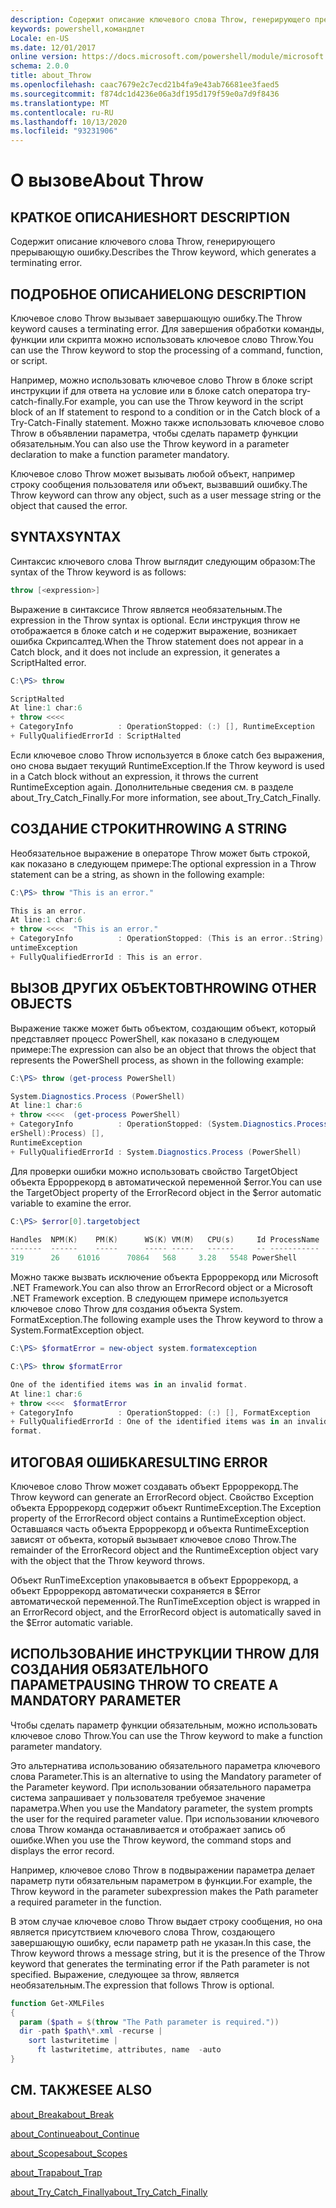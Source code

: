```yaml
---
description: Содержит описание ключевого слова Throw, генерирующего прерывающую ошибку.
keywords: powershell,командлет
Locale: en-US
ms.date: 12/01/2017
online version: https://docs.microsoft.com/powershell/module/microsoft.powershell.core/about/about_throw?view=powershell-5.1&WT.mc_id=ps-gethelp
schema: 2.0.0
title: about_Throw
ms.openlocfilehash: caac7679e2c7ecd21b4fa9e43ab76681ee3faed5
ms.sourcegitcommit: f874dc1d4236e06a3df195d179f59e0a7d9f8436
ms.translationtype: MT
ms.contentlocale: ru-RU
ms.lasthandoff: 10/13/2020
ms.locfileid: "93231906"
---
```

# <a name="about-throw"></a><span data-ttu-id="8ddf6-104">О вызове</span><span class="sxs-lookup"><span data-stu-id="8ddf6-104">About Throw</span></span>

## <a name="short-description"></a><span data-ttu-id="8ddf6-105">КРАТКОЕ ОПИСАНИЕ</span><span class="sxs-lookup"><span data-stu-id="8ddf6-105">SHORT DESCRIPTION</span></span>

<span data-ttu-id="8ddf6-106">Содержит описание ключевого слова Throw, генерирующего прерывающую ошибку.</span><span class="sxs-lookup"><span data-stu-id="8ddf6-106">Describes the Throw keyword, which generates a terminating error.</span></span>

## <a name="long-description"></a><span data-ttu-id="8ddf6-107">ПОДРОБНОЕ ОПИСАНИЕ</span><span class="sxs-lookup"><span data-stu-id="8ddf6-107">LONG DESCRIPTION</span></span>

<span data-ttu-id="8ddf6-108">Ключевое слово Throw вызывает завершающую ошибку.</span><span class="sxs-lookup"><span data-stu-id="8ddf6-108">The Throw keyword causes a terminating error.</span></span> <span data-ttu-id="8ddf6-109">Для завершения обработки команды, функции или скрипта можно использовать ключевое слово Throw.</span><span class="sxs-lookup"><span data-stu-id="8ddf6-109">You can use the Throw keyword to stop the processing of a command, function, or script.</span></span>

<span data-ttu-id="8ddf6-110">Например, можно использовать ключевое слово Throw в блоке script инструкции if для ответа на условие или в блоке catch оператора try-catch-finally.</span><span class="sxs-lookup"><span data-stu-id="8ddf6-110">For example, you can use the Throw keyword in the script block of an If statement to respond to a condition or in the Catch block of a Try-Catch-Finally statement.</span></span> <span data-ttu-id="8ddf6-111">Можно также использовать ключевое слово Throw в объявлении параметра, чтобы сделать параметр функции обязательным.</span><span class="sxs-lookup"><span data-stu-id="8ddf6-111">You can also use the Throw keyword in a parameter declaration to make a function parameter mandatory.</span></span>

<span data-ttu-id="8ddf6-112">Ключевое слово Throw может вызывать любой объект, например строку сообщения пользователя или объект, вызвавший ошибку.</span><span class="sxs-lookup"><span data-stu-id="8ddf6-112">The Throw keyword can throw any object, such as a user message string or the object that caused the error.</span></span>

## <a name="syntax"></a><span data-ttu-id="8ddf6-113">SYNTAX</span><span class="sxs-lookup"><span data-stu-id="8ddf6-113">SYNTAX</span></span>

<span data-ttu-id="8ddf6-114">Синтаксис ключевого слова Throw выглядит следующим образом:</span><span class="sxs-lookup"><span data-stu-id="8ddf6-114">The syntax of the Throw keyword is as follows:</span></span>

```powershell
throw [<expression>]
```

<span data-ttu-id="8ddf6-115">Выражение в синтаксисе Throw является необязательным.</span><span class="sxs-lookup"><span data-stu-id="8ddf6-115">The expression in the Throw syntax is optional.</span></span> <span data-ttu-id="8ddf6-116">Если инструкция throw не отображается в блоке catch и не содержит выражение, возникает ошибка Скрипсалтед.</span><span class="sxs-lookup"><span data-stu-id="8ddf6-116">When the Throw statement does not appear in a Catch block, and it does not include an expression, it generates a ScriptHalted error.</span></span>

```powershell
C:\PS> throw

ScriptHalted
At line:1 char:6
+ throw <<<<
+ CategoryInfo          : OperationStopped: (:) [], RuntimeException
+ FullyQualifiedErrorId : ScriptHalted
```

<span data-ttu-id="8ddf6-117">Если ключевое слово Throw используется в блоке catch без выражения, оно снова выдает текущий RuntimeException.</span><span class="sxs-lookup"><span data-stu-id="8ddf6-117">If the Throw keyword is used in a Catch block without an expression, it throws the current RuntimeException again.</span></span> <span data-ttu-id="8ddf6-118">Дополнительные сведения см. в разделе about_Try_Catch_Finally.</span><span class="sxs-lookup"><span data-stu-id="8ddf6-118">For more information, see about_Try_Catch_Finally.</span></span>

## <a name="throwing-a-string"></a><span data-ttu-id="8ddf6-119">СОЗДАНИЕ СТРОКИ</span><span class="sxs-lookup"><span data-stu-id="8ddf6-119">THROWING A STRING</span></span>

<span data-ttu-id="8ddf6-120">Необязательное выражение в операторе Throw может быть строкой, как показано в следующем примере:</span><span class="sxs-lookup"><span data-stu-id="8ddf6-120">The optional expression in a Throw statement can be a string, as shown in the following example:</span></span>

```powershell
C:\PS> throw "This is an error."

This is an error.
At line:1 char:6
+ throw <<<<  "This is an error."
+ CategoryInfo          : OperationStopped: (This is an error.:String) [], R
untimeException
+ FullyQualifiedErrorId : This is an error.
```

## <a name="throwing-other-objects"></a><span data-ttu-id="8ddf6-121">ВЫЗОВ ДРУГИХ ОБЪЕКТОВ</span><span class="sxs-lookup"><span data-stu-id="8ddf6-121">THROWING OTHER OBJECTS</span></span>

<span data-ttu-id="8ddf6-122">Выражение также может быть объектом, создающим объект, который представляет процесс PowerShell, как показано в следующем примере:</span><span class="sxs-lookup"><span data-stu-id="8ddf6-122">The expression can also be an object that throws the object that represents the PowerShell process, as shown in the following example:</span></span>

```powershell
C:\PS> throw (get-process PowerShell)

System.Diagnostics.Process (PowerShell)
At line:1 char:6
+ throw <<<<  (get-process PowerShell)
+ CategoryInfo          : OperationStopped: (System.Diagnostics.Process (Pow
erShell):Process) [],
RuntimeException
+ FullyQualifiedErrorId : System.Diagnostics.Process (PowerShell)
```

<span data-ttu-id="8ddf6-123">Для проверки ошибки можно использовать свойство TargetObject объекта Ерроррекорд в автоматической переменной $error.</span><span class="sxs-lookup"><span data-stu-id="8ddf6-123">You can use the TargetObject property of the ErrorRecord object in the $error automatic variable to examine the error.</span></span>

```powershell
C:\PS> $error[0].targetobject

Handles  NPM(K)    PM(K)      WS(K) VM(M)   CPU(s)     Id ProcessName
-------  ------    -----      ----- -----   ------     -- -----------
319      26    61016      70864   568     3.28   5548 PowerShell
```

<span data-ttu-id="8ddf6-124">Можно также вызвать исключение объекта Ерроррекорд или Microsoft .NET Framework.</span><span class="sxs-lookup"><span data-stu-id="8ddf6-124">You can also throw an ErrorRecord object or a Microsoft .NET Framework exception.</span></span> <span data-ttu-id="8ddf6-125">В следующем примере используется ключевое слово Throw для создания объекта System. FormatException.</span><span class="sxs-lookup"><span data-stu-id="8ddf6-125">The following example uses the Throw keyword to throw a System.FormatException object.</span></span>

```powershell
C:\PS> $formatError = new-object system.formatexception

C:\PS> throw $formatError

One of the identified items was in an invalid format.
At line:1 char:6
+ throw <<<<  $formatError
+ CategoryInfo          : OperationStopped: (:) [], FormatException
+ FullyQualifiedErrorId : One of the identified items was in an invalid
format.
```

## <a name="resulting-error"></a><span data-ttu-id="8ddf6-126">ИТОГОВАЯ ОШИБКА</span><span class="sxs-lookup"><span data-stu-id="8ddf6-126">RESULTING ERROR</span></span>

<span data-ttu-id="8ddf6-127">Ключевое слово Throw может создавать объект Ерроррекорд.</span><span class="sxs-lookup"><span data-stu-id="8ddf6-127">The Throw keyword can generate an ErrorRecord object.</span></span> <span data-ttu-id="8ddf6-128">Свойство Exception объекта Ерроррекорд содержит объект RuntimeException.</span><span class="sxs-lookup"><span data-stu-id="8ddf6-128">The Exception property of the ErrorRecord object contains a RuntimeException object.</span></span> <span data-ttu-id="8ddf6-129">Оставшаяся часть объекта Ерроррекорд и объекта RuntimeException зависят от объекта, который вызывает ключевое слово Throw.</span><span class="sxs-lookup"><span data-stu-id="8ddf6-129">The remainder of the ErrorRecord object and the RuntimeException object vary with the object that the Throw keyword throws.</span></span>

<span data-ttu-id="8ddf6-130">Объект RunTimeException упаковывается в объект Ерроррекорд, а объект Ерроррекорд автоматически сохраняется в $Error автоматической переменной.</span><span class="sxs-lookup"><span data-stu-id="8ddf6-130">The RunTimeException object is wrapped in an ErrorRecord object, and the ErrorRecord object is automatically saved in the $Error automatic variable.</span></span>

## <a name="using-throw-to-create-a-mandatory-parameter"></a><span data-ttu-id="8ddf6-131">ИСПОЛЬЗОВАНИЕ ИНСТРУКЦИИ THROW ДЛЯ СОЗДАНИЯ ОБЯЗАТЕЛЬНОГО ПАРАМЕТРА</span><span class="sxs-lookup"><span data-stu-id="8ddf6-131">USING THROW TO CREATE A MANDATORY PARAMETER</span></span>

<span data-ttu-id="8ddf6-132">Чтобы сделать параметр функции обязательным, можно использовать ключевое слово Throw.</span><span class="sxs-lookup"><span data-stu-id="8ddf6-132">You can use the Throw keyword to make a function parameter mandatory.</span></span>

<span data-ttu-id="8ddf6-133">Это альтернатива использованию обязательного параметра ключевого слова Parameter.</span><span class="sxs-lookup"><span data-stu-id="8ddf6-133">This is an alternative to using the Mandatory parameter of the Parameter keyword.</span></span> <span data-ttu-id="8ddf6-134">При использовании обязательного параметра система запрашивает у пользователя требуемое значение параметра.</span><span class="sxs-lookup"><span data-stu-id="8ddf6-134">When you use the Mandatory parameter, the system prompts the user for the required parameter value.</span></span> <span data-ttu-id="8ddf6-135">При использовании ключевого слова Throw команда останавливается и отображает запись об ошибке.</span><span class="sxs-lookup"><span data-stu-id="8ddf6-135">When you use the Throw keyword, the command stops and displays the error record.</span></span>

<span data-ttu-id="8ddf6-136">Например, ключевое слово Throw в подвыражении параметра делает параметр пути обязательным параметром в функции.</span><span class="sxs-lookup"><span data-stu-id="8ddf6-136">For example, the Throw keyword in the parameter subexpression makes the Path parameter a required parameter in the function.</span></span>

<span data-ttu-id="8ddf6-137">В этом случае ключевое слово Throw выдает строку сообщения, но она является присутствием ключевого слова Throw, создающего завершающую ошибку, если параметр path не указан.</span><span class="sxs-lookup"><span data-stu-id="8ddf6-137">In this case, the Throw keyword throws a message string, but it is the presence of the Throw keyword that generates the terminating error if the Path parameter is not specified.</span></span> <span data-ttu-id="8ddf6-138">Выражение, следующее за throw, является необязательным.</span><span class="sxs-lookup"><span data-stu-id="8ddf6-138">The expression that follows Throw is optional.</span></span>

```powershell
function Get-XMLFiles
{
  param ($path = $(throw "The Path parameter is required."))
  dir -path $path\*.xml -recurse |
    sort lastwritetime |
      ft lastwritetime, attributes, name  -auto
}
```

## <a name="see-also"></a><span data-ttu-id="8ddf6-139">СМ. ТАКЖЕ</span><span class="sxs-lookup"><span data-stu-id="8ddf6-139">SEE ALSO</span></span>

[<span data-ttu-id="8ddf6-140">about_Break</span><span class="sxs-lookup"><span data-stu-id="8ddf6-140">about_Break</span></span>](about_Break.md)

[<span data-ttu-id="8ddf6-141">about_Continue</span><span class="sxs-lookup"><span data-stu-id="8ddf6-141">about_Continue</span></span>](about_Continue.md)

[<span data-ttu-id="8ddf6-142">about_Scopes</span><span class="sxs-lookup"><span data-stu-id="8ddf6-142">about_Scopes</span></span>](about_Scopes.md)

[<span data-ttu-id="8ddf6-143">about_Trap</span><span class="sxs-lookup"><span data-stu-id="8ddf6-143">about_Trap</span></span>](about_Trap.md)

[<span data-ttu-id="8ddf6-144">about_Try_Catch_Finally</span><span class="sxs-lookup"><span data-stu-id="8ddf6-144">about_Try_Catch_Finally</span></span>](about_Try_Catch_Finally.md)
